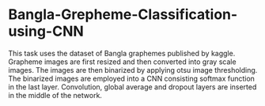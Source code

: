 # Bangla-Grepheme-Classification-using-CNN
This task uses the dataset of Bangla graphemes published by kaggle. Grapheme images are first resized and then converted into gray scale images. The images are then binarized by applying otsu image thresholding. The binarized images are employed into a CNN consisting  softmax function in the last layer. Convolution, global average and dropout layers are inserted in the middle of the network.
